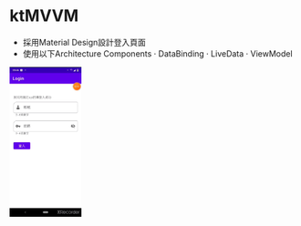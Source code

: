 # ktMVVM



- 採用Material Design設計登入頁面
- 使用以下Architecture Components
  · DataBinding
  · LiveData
  · ViewModel



<img src="https://github.com/hunter0113/ktMVVM/blob/main/Login.gif" width="25%" height="25%"> 
